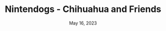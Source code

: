 ---
layout: nds
title: "Nintendogs - Chihuahua and Friends"
categories:
 - approved
 - nds
 - universal
 - safe
tags:
- animals
- nintendogs
date: May 16, 2023
permalink: /games/nintendogs-chihuahua-and-friends/play/details
publisher: Nintendo
edition: us
gid: nintendogs-chihuahua-and-friends
---